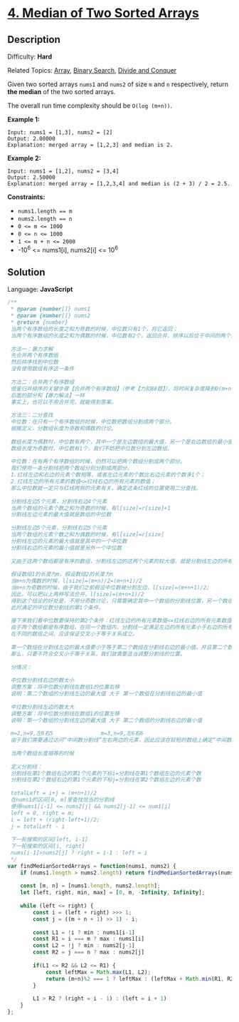 # [4\. Median of Two Sorted Arrays](https://leetcode.com/problems/median-of-two-sorted-arrays/submissions/)

## Description

Difficulty: **Hard**  

Related Topics: [Array](https://leetcode.com/tag/array/), [Binary Search](https://leetcode.com/tag/binary-search/), [Divide and Conquer](https://leetcode.com/tag/divide-and-conquer/)


Given two sorted arrays `nums1` and `nums2` of size `m` and `n` respectively, return **the median** of the two sorted arrays.

The overall run time complexity should be `O(log (m+n))`.

**Example 1:**

```
Input: nums1 = [1,3], nums2 = [2]
Output: 2.00000
Explanation: merged array = [1,2,3] and median is 2.
```

**Example 2:**

```
Input: nums1 = [1,2], nums2 = [3,4]
Output: 2.50000
Explanation: merged array = [1,2,3,4] and median is (2 + 3) / 2 = 2.5.
```

**Constraints:**

*   `nums1.length == m`
*   `nums2.length == n`
*   `0 <= m <= 1000`
*   `0 <= n <= 1000`
*   `1 <= m + n <= 2000`
*   -10<sup>6</sup> <= nums1[i], nums2[i] <= 10<sup>6</sup>


## Solution

Language: **JavaScript**

```javascript
/**
 * @param {number[]} nums1
 * @param {number[]} nums2
 * @return {number}
 当两个有序数组的长度之和为奇数的时候，中位数只有1个，将它返回；
 当两个有序数组的长度之和为偶数的时候，中位数有2个，返回合并、排序以后位于中间的两个数的平均数。
 
 方法一：暴力求解
 先合并两个有序数组
 然后排序找到中位数
 没有使用数组有序这一条件
 
 方法二：合并两个有序数组
 借鉴归并排序的关键步骤【合并两个有序数组】（参考【力扣88题】），将时间复杂度降到O(m+n)
 后面的部分和【暴力解法】一样
 事实上，也可以不用合并完，就能得到答案。
 
 方法三：二分查找
 中位数：在只有一个有序数组的时候，中位数把数组分割成两个部分。
 根据定义，分数组长度为奇数和偶数的讨论。
 
 数组长度为偶数时，中位数有两个，其中一个是左边数组的最大值，另一个是右边数组的最小值。
 数组长度为奇数时，中位数有1个，我们不妨把中位数分到左边数组。
 
 中位数：在有两个有序数组的时候，仍然可以把两个数组分割成两个部分。
 我们使用一条分割线把两个数组分别分割成两部分。
 1.红线左边和右边的元素个数相等，或者左边元素的个数比右边元素的个数多1个；
 2.红线左边的所有元素的数值<=红线右边的所有元素的数值；
 那么中位数就一定只与红线两侧的元素有关，确定这条红线的位置使用二分查找。
 
 分割线左边5个元素，分割线右边4个元素
 当两个数组的元素个数之和为奇数的时候，有l[size]=r[size]+1
 分割线左边元素的最大值就是数组的中位数
 
 分割线左边5个元素，分割线右边5个元素
 当两个数组的元素个数之和为偶数的时候，有l[size]=r[size]
 分割线左边的元素的最大值就是其中的一个中位数
 分割线右边的元素的最小值就是另外一个中位数
 
 又由于这两个数组都是有序的数组，分割线左边的这两个元素的较大值，就是分割线左边的所有元素的最大值，它是其中一个中位数；分割线右边的这两个元素的较小值，就是分割线右边的所有元素的最小值，它是另外一个中位数。
 
 假设数组1的长度为m，假设数组2的长度为n
 当m+n为偶数的时候，l[size]=(m+n)/2=(m+n+1)/2
 当m+n为奇数的时候，由于我们之前假设中位数被分到左边，l[size]=(m+n+1)/2;
 因此，可以把以上两种写法合并，l[size]=(m+n+1)/2
 得到这个结论的好处是，不用分奇数讨论，只需要确定其中一个数组的分割线位置，另一个数组的分割线位置可以通过公式计算出来。
 此时满足的中位数分割线的第1个条件。
 
 接下来我们看中位数要保持的第2个条件：红线左边的所有元素数值<=红线右边的所有元素数值。
 由于两个数组都是有序数组，在同一个数组内，分割线一定满足左边的所有元素小于右边的所有元素。
 在不同的数组之间，应该保证交叉小于等于关系成立。
 
 第一个数组在分割线左边的最大值要小于等于第二个数组在分割线右边的最小值，并且第二个数组在分割线左边的最大值也要小于等于第一个数组在分割线右边的最小值，这样的分割线才是我们需要的。
 那么，只要不符合交叉小于等于关系，我们就需要适当调整分割线的位置。
 
 分情况：
 
 中位数分割线右边的数太小
 调整方案：将中位数分割线在数组1的位置右移
 说明：第二个数组的分割线左边的最大值 大于 第一个数组在分割线右边的最小值
 
 中位数分割线左边的数太大
 调整方案：将中位数分割线在数组1的位置左移
 说明：第一个数组的分割线左边的最大值 大于 第二个数组的分割线右边的最小值
 
 m=2,n=9,左6右5               m=3,n=9,左6右6
 由于我们需要通过访问“中间数分割线”左右两边的元素，因此应该在较短的数组上确定“中间数分割线”的位置。
 
 当两个数组长度相等的时候
 
 定义分割线：
 分割线在第1个数组右边的第1个元素的下标i=分割线在第1个数组左边的元素个数
 分割线在第2个数组右边的第1个元素的下标j=分割线在第2个数组左边的元素个数
 
 totalLeft = i+j = (m+n+1)/2
 在nums1的区间[0, m]里查找恰当的分割线
 使得nums1[i-1] <= nums2[j] && nums2[j-1] <= num1[i]
 left = 0, right = m;
 i = left + (right-left+1)/2;
 j = totalLeft - i
 
 下一轮搜索的区间[left, i-1]
 下一轮搜索的区间[i, right]
 nums[i-1]>nums2[j] ? right = i-1 : left = i
 */
var findMedianSortedArrays = function(nums1, nums2) {
    if (nums1.length > nums2.length) return findMedianSortedArrays(nums2, nums1);
    
    const [m, n] = [nums1.length, nums2.length];
    let [left, right, min, max] = [0, m, -Infinity, Infinity];
    
    while (left <= right) {
        const i = (left + right) >>> 1;
        const j = ((m + n + 1) >> 1) - i;
        
        const L1 = !i ? min : nums1[i-1]
        const R1 = i === m ? max : nums1[i]
        const L2 = !j ? min : nums2[j-1]
        const R2 = j === n ? max : nums2[j]
        
        if(L1 <= R2 && L2 <= R1) {
            const leftMax = Math.max(L1, L2);
            return (m+n)%2 === 1 ? leftMax : (leftMax + Math.min(R1, R2)) / 2;
        }
        
        L1 > R2 ? (right = i - 1) : (left = i + 1)
    }
};

```